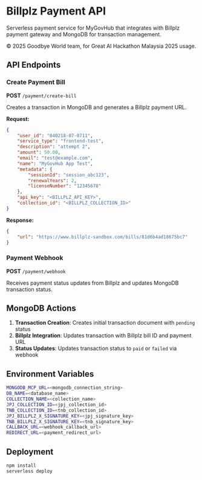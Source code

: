 # Billplz Payment API

Serverless payment service for MyGovHub that integrates with Billplz payment gateway and MongoDB for transaction management.

© 2025 Goodbye World team, for Great AI Hackathon Malaysia 2025 usage.

## API Endpoints

### Create Payment Bill
**POST** `/payment/create-bill`

Creates a transaction in MongoDB and generates a Billplz payment URL.

**Request:**
```json
{
    "user_id": "040218-07-0711",
    "service_type": "frontend-test",
    "description": "attempt 2",
    "amount": 50.00,
    "email": "test@example.com",
    "name": "MyGovHub App Test",
    "metadata": {
        "sessionId": "session_abc123",
        "renewalYears": 2,
        "licenseNumber": "12345678"
    },
    "api_key": "<BILLPLZ_API_KEY>",
    "collection_id": "<BILLPLZ_COLLECTION_ID>"
}
```

**Response:**
```json
{
    "url": "https://www.billplz-sandbox.com/bills/81d6b4ad18675bc7"
}
```

### Payment Webhook
**POST** `/payment/webhook`

Receives payment status updates from Billplz and updates MongoDB transaction status.

## MongoDB Actions

1. **Transaction Creation**: Creates initial transaction document with `pending` status
2. **Billplz Integration**: Updates transaction with Billplz bill ID and payment URL
3. **Status Updates**: Updates transaction status to `paid` or `failed` via webhook

## Environment Variables

```bash
MONGODB_MCP_URL=<mongodb_connection_string>
DB_NAME=<database_name>
COLLECTION_NAME=<collection_name>
JPJ_COLLECTION_ID=<jpj_collection_id>
TNB_COLLECTION_ID=<tnb_collection_id>
JPJ_BILLPLZ_X_SIGNATURE_KEY=<jpj_signature_key>
TNB_BILLPLZ_X_SIGNATURE_KEY=<tnb_signature_key>
CALLBACK_URL=<webhook_callback_url>
REDIRECT_URL=<payment_redirect_url>
```

## Deployment

```bash
npm install
serverless deploy
```